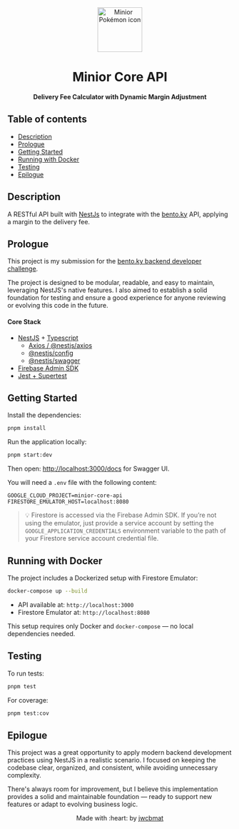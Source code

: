 <div align="center">
    <img src="https://www.serebii.net/sunmoon/pokemon/774-i.png" width="100" alt="Minior Pokémon icon"/>
    <h1>Minior Core API</h1>
    <p><strong>Delivery Fee Calculator with Dynamic Margin Adjustment</strong></p>
</div>

## Table of contents

- [Description](#description)
- [Prologue](#prologue)
- [Getting Started](#getting-started)
- [Running with Docker](#running-with-docker)
- [Testing](#testing)
- [Epilogue](#epilogue)

## Description

A RESTful API built with [NestJs](https://nestjs.com/) to integrate with the [bento.ky](https://bento.ky) API, applying a margin to the delivery fee.

## Prologue

This project is my submission for the [bento.ky backend developer challenge](https://bento.ky).

The project is designed to be modular, readable, and easy to maintain, leveraging NestJS's native features. I also aimed to establish a solid foundation for testing and ensure a good experience for anyone reviewing or evolving this code in the future.

#### Core Stack

- [NestJS](https://docs.nestjs.com/) + [Typescript](https://www.typescriptlang.org/)
  - [Axios / @nestjs/axios](https://docs.nestjs.com/techniques/http-module)
  - [@nestjs/config](https://docs.nestjs.com/techniques/configuration)
  - [@nestjs/swagger](https://docs.nestjs.com/openapi/introduction)
- [Firebase Admin SDK](https://firebase.google.com/docs/firestore/client/libraries)
- [Jest + Supertest](https://docs.nestjs.com/fundamentals/testing)

## Getting Started

Install the dependencies:

```bash
pnpm install
```

Run the application locally:

```bash
pnpm start:dev
```

Then open: [http://localhost:3000/docs](http://localhost:3000/docs) for Swagger UI.

You will need a `.env` file with the following content:

```env
GOOGLE_CLOUD_PROJECT=minior-core-api
FIRESTORE_EMULATOR_HOST=localhost:8080
```

> 💡 Firestore is accessed via the Firebase Admin SDK. If you’re not using the emulator, just provide a service account by setting the `GOOGLE_APPLICATION_CREDENTIALS` environment variable to the path of your Firestore service account credential file.

## Running with Docker

The project includes a Dockerized setup with Firestore Emulator:

```bash
docker-compose up --build
```

- API available at: `http://localhost:3000`
- Firestore Emulator at: `http://localhost:8080`

This setup requires only Docker and `docker-compose` — no local dependencies needed.

## Testing

To run tests:

```bash
pnpm test
```

For coverage:

```bash
pnpm test:cov
```

## Epilogue

This project was a great opportunity to apply modern backend development practices using NestJS in a realistic scenario. I focused on keeping the codebase clear, organized, and consistent, while avoiding unnecessary complexity.

There's always room for improvement, but I believe this implementation provides a solid and maintainable foundation — ready to support new features or adapt to evolving business logic.

<p align="center">
  Made with :heart: by <a href="https://github.com/jwcbmat" target="_blank">jwcbmat</a>
</p>
